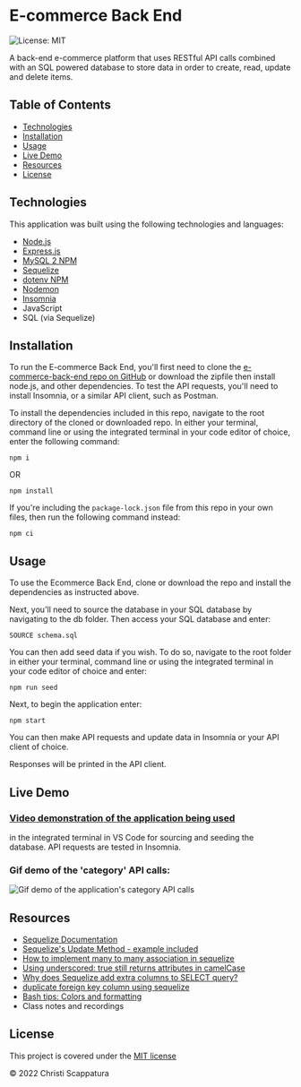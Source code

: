 # E-commerce Back End
![License: MIT](https://img.shields.io/badge/License-MIT-yellow.svg?style=flat-square)

A back-end e-commerce platform that uses RESTful API calls combined with an SQL powered database to store data in order to create, read, update and delete items.

## Table of Contents

* [Technologies](#technologies)
* [Installation](#installation)
* [Usage](#usage)
* [Live Demo](#live-demo)
* [Resources](#resources)
* [License](#license)

## Technologies
This application was built using the following technologies and languages:
* [Node.js](https://nodejs.org/en/)
* [Express.js](https://expressjs.com/)
* [MySQL 2 NPM](https://www.npmjs.com/package/mysql2)
* [Sequelize](https://sequelize.org/)
* [dotenv NPM](https://www.npmjs.com/package/dotenv)
* [Nodemon](https://www.npmjs.com/package/nodemon)
* [Insomnia](https://insomnia.rest/)
* JavaScript
* SQL (via Sequelize)

## Installation

To run the E-commerce Back End, you'll first need to clone the [e-commerce-back-end repo on GitHub](https://github.com/jazzberriess/e-commerce-back-end) or download the zipfile then install node.js, and other dependencies. To test the API requests, you'll need to install Insomnia, or a similar API client, such as Postman.

To install the dependencies included in this repo, navigate to the root directory of the cloned or downloaded repo. In either your terminal, command line or using the integrated terminal in your code editor of choice, enter the following command:

`npm i`

OR

`npm install`

If you're including the `package-lock.json` file from this repo in your own files, then run the following command instead:

`npm ci`

## Usage

To use the Ecommerce Back End, clone or download the repo and install the dependencies as instructed above.

Next, you'll need to source the database in your SQL database by navigating to the db folder. Then access your SQL database and enter:

`SOURCE schema.sql`

You can then add seed data if you wish. To do so, navigate to the root folder in either your terminal, command line or using the integrated terminal in your code editor of choice and enter:

`npm run seed`

Next, to begin the application enter:

`npm start`

You can then make API requests and update data in Insomnia or your API client of choice.

Responses will be printed in the API client.

## Live Demo
### [Video demonstration of the application being used](https://drive.google.com/file/d/1K9t86SzMkcO1G-ORgk4DgXfTfBcnRQ7m/view)
in the integrated terminal in VS Code for sourcing and seeding the database. API requests are tested in Insomnia.

### Gif demo of the 'category' API calls:
![Gif demo of the application's category API calls](./images/demo-category-api-calls.gif)

## Resources
* [Sequelize Documentation](https://sequelize.org/docs/v6/getting-started/)
* [Sequelize's Update Method - example included](https://medium.com/@sarahdherr/sequelizes-update-method-example-included-39dfed6821d)
* [How to implement many to many association in sequelize](https://stackoverflow.com/questions/22958683/how-to-implement-many-to-many-association-in-sequelize)
* [Using underscored: true still returns attributes in camelCase](https://github.com/sequelize/sequelize/issues/10857#issuecomment-601471753)
* [Why does Sequelize add extra columns to SELECT query?](https://stackoverflow.com/questions/49424040/why-does-sequelize-add-extra-columns-to-select-query)
* [duplicate foreign key column using sequelize](https://stackoverflow.com/questions/32870428/duplicate-foreign-key-column-using-sequelize)
* [Bash tips: Colors and formatting](https://misc.flogisoft.com/bash/tip_colors_and_formatting)
* Class notes and recordings


## License

This project is covered under the [MIT license](https://github.com/jazzberriess/employee-management-system/blob/main/LICENSE)

&copy; 2022 Christi Scappatura